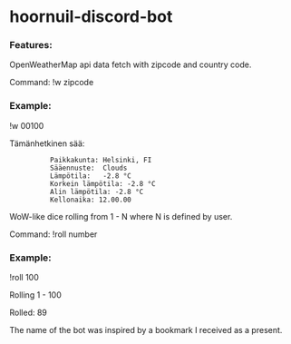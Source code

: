 # hoornuil-discord-bot
### Features:

OpenWeatherMap api data fetch with zipcode and country code.

Command:
!w zipcode


### Example:
!w 00100

Tämänhetkinen sää:

              Paikkakunta: Helsinki, FI
              Sääennuste:  Clouds
              Lämpötila:   -2.8 °C
              Korkein lämpötila: -2.8 °C
              Alin lämpötila: -2.8 °C
              Kellonaika: 12.00.00

WoW-like dice rolling from 1 - N where N is defined by user.

Command:
!roll number

### Example:
!roll 100

Rolling 1 - 100

Rolled: 89

The name of the bot was inspired by a bookmark I received as a present.
